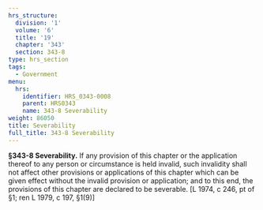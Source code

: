 ```yaml
---
hrs_structure:
  division: '1'
  volume: '6'
  title: '19'
  chapter: '343'
  section: 343-8
type: hrs_section
tags:
  - Government
menu:
  hrs:
    identifier: HRS_0343-0008
    parent: HRS0343
    name: 343-8 Severability
weight: 86050
title: Severability
full_title: 343-8 Severability
---
```

**§343-8 Severability.** If any provision of this chapter or the application thereof to any person or circumstance is held invalid, such invalidity shall not affect other provisions or applications of this chapter which can be given effect without the invalid provision or application; and to this end, the provisions of this chapter are declared to be severable. [L 1974, c 246, pt of §1; ren L 1979, c 197, §1(9)]